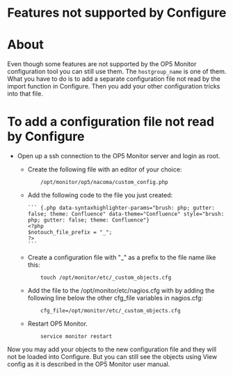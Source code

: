 # Features not supported by Configure

# About

Even though some features are not supported by the OP5 Monitor configuration tool you can still use them.
The `hostgroup_name` is one of them.
What you have to do is to add a separate configuration file not read by the import function in Configure. Then you add your other configuration tricks into that file.

# To add a configuration file not read by Configure

- Open up a ssh connection to the OP5 Monitor server and login as root.
  - Create the following file with an editor of your choice:

            /opt/monitor/op5/nacoma/custom_config.php

  - Add the following code to the file you just created:

        ``` {.php data-syntaxhighlighter-params="brush: php; gutter: false; theme: Confluence" data-theme="Confluence" style="brush: php; gutter: false; theme: Confluence"}
        <?php
        $notouch_file_prefix = "_";
        ?>
        ```

  - Create a configuration file with "\_" as a prefix to the file name like this:

            touch /opt/monitor/etc/_custom_objects.cfg

  - Add the file to the /opt/monitor/etc/nagios.cfg with by adding the following line below the other cfg\_file variables in nagios.cfg:

            cfg_file=/opt/monitor/etc/_custom_objects.cfg

  - Restart OP5 Monitor.

            service monitor restart

Now you may add your objects to the new configuration file and they will not be loaded into Configure. But you can still see the objects using View config as it is described in the OP5 Monitor user manual.
